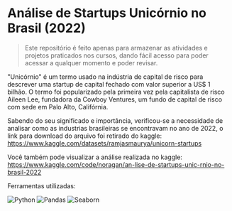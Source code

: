 # Análise de Startups Unicórnio no Brasil (2022)

> Este repositório é feito apenas para armazenar as atividades e projetos praticados nos cursos, dando fácil acesso para poder acessar a qualquer momento e poder revisar.

"Unicórnio" é um termo usado na indústria de capital de risco para descrever uma startup de capital fechado com valor superior a US$ 1 bilhão. O termo foi popularizado pela primeira vez pela capitalista de risco Aileen Lee, fundadora da Cowboy Ventures, um fundo de capital de risco com sede em Palo Alto, Califórnia.

Sabendo do seu significado e importância, verificou-se a necessidade de analisar como as industrias brasileiras se encontravam no ano de 2022, o link para download do arquivo foi retirado do kaggle: https://www.kaggle.com/datasets/ramjasmaurya/unicorn-startups

Você também pode visualizar a análise realizada no kaggle: https://www.kaggle.com/code/noragan/an-lise-de-startups-unic-rnio-no-brasil-2022

Ferramentas utilizadas: 

![Python](https://img.shields.io/badge/Python-3776AB?style=for-the-badge&logo=python&logoColor=white)
![Pandas](https://img.shields.io/badge/Pandas-150458?style=for-the-badge&logo=pandas&logoColor=white)
![Seaborn](https://img.shields.io/badge/Seaborn-3C9AAB?style=for-the-badge&logo=seaborn&logoColor=white)
